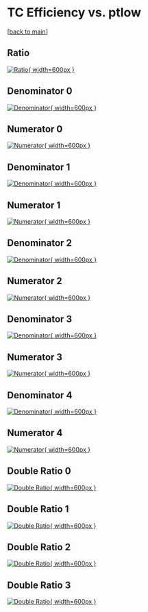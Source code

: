 # TC Efficiency vs. ptlow

[[back to main](./)]



## Ratio

[![Ratio](../mtv/var/TC_vtr_211_0_eff_ptlow.png){ width=600px }](../mtv/var/TC_vtr_211_0_eff_ptlow.pdf)

## Denominator 0

[![Denominator](../mtv/den/TC_vtr_211_0_eff_ptlow_den0.png){ width=600px }](../mtv/den/TC_vtr_211_0_eff_ptlow_den0.pdf)

## Numerator 0

[![Numerator](../mtv/num/TC_vtr_211_0_eff_ptlow_num0.png){ width=600px }](../mtv/num/TC_vtr_211_0_eff_ptlow_num0.pdf)

## Denominator 1

[![Denominator](../mtv/den/TC_vtr_211_0_eff_ptlow_den1.png){ width=600px }](../mtv/den/TC_vtr_211_0_eff_ptlow_den1.pdf)

## Numerator 1

[![Numerator](../mtv/num/TC_vtr_211_0_eff_ptlow_num1.png){ width=600px }](../mtv/num/TC_vtr_211_0_eff_ptlow_num1.pdf)

## Denominator 2

[![Denominator](../mtv/den/TC_vtr_211_0_eff_ptlow_den2.png){ width=600px }](../mtv/den/TC_vtr_211_0_eff_ptlow_den2.pdf)

## Numerator 2

[![Numerator](../mtv/num/TC_vtr_211_0_eff_ptlow_num2.png){ width=600px }](../mtv/num/TC_vtr_211_0_eff_ptlow_num2.pdf)

## Denominator 3

[![Denominator](../mtv/den/TC_vtr_211_0_eff_ptlow_den3.png){ width=600px }](../mtv/den/TC_vtr_211_0_eff_ptlow_den3.pdf)

## Numerator 3

[![Numerator](../mtv/num/TC_vtr_211_0_eff_ptlow_num3.png){ width=600px }](../mtv/num/TC_vtr_211_0_eff_ptlow_num3.pdf)

## Denominator 4

[![Denominator](../mtv/den/TC_vtr_211_0_eff_ptlow_den4.png){ width=600px }](../mtv/den/TC_vtr_211_0_eff_ptlow_den4.pdf)

## Numerator 4

[![Numerator](../mtv/num/TC_vtr_211_0_eff_ptlow_num4.png){ width=600px }](../mtv/num/TC_vtr_211_0_eff_ptlow_num4.pdf)

## Double Ratio 0

[![Double Ratio](../mtv/ratio/TC_vtr_211_0_eff_ptlow_ratio0.png){ width=600px }](../mtv/ratio/TC_vtr_211_0_eff_ptlow_ratio0.pdf)

## Double Ratio 1

[![Double Ratio](../mtv/ratio/TC_vtr_211_0_eff_ptlow_ratio1.png){ width=600px }](../mtv/ratio/TC_vtr_211_0_eff_ptlow_ratio1.pdf)

## Double Ratio 2

[![Double Ratio](../mtv/ratio/TC_vtr_211_0_eff_ptlow_ratio2.png){ width=600px }](../mtv/ratio/TC_vtr_211_0_eff_ptlow_ratio2.pdf)

## Double Ratio 3

[![Double Ratio](../mtv/ratio/TC_vtr_211_0_eff_ptlow_ratio3.png){ width=600px }](../mtv/ratio/TC_vtr_211_0_eff_ptlow_ratio3.pdf)


